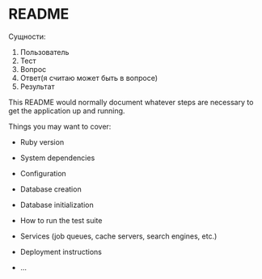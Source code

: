 # README

Сущности:
1. Пользователь
2. Тест
3. Вопрос
4. Ответ(я считаю может быть в вопросе)
5. Результат

This README would normally document whatever steps are necessary to get the
application up and running.

Things you may want to cover:

* Ruby version

* System dependencies

* Configuration

* Database creation

* Database initialization

* How to run the test suite

* Services (job queues, cache servers, search engines, etc.)

* Deployment instructions

* ...
